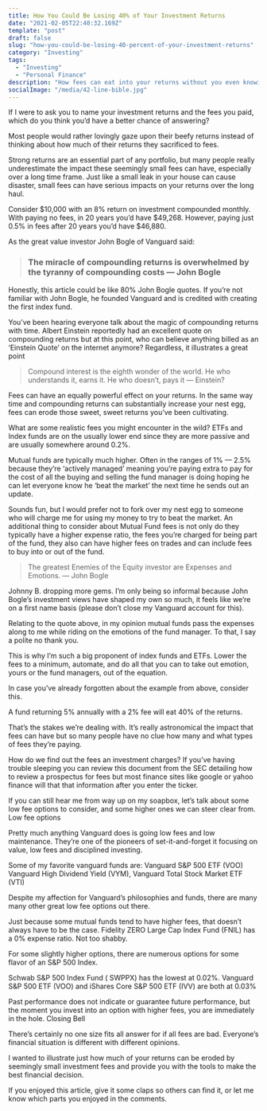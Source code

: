 ```yaml
---
title: How You Could Be Losing 40% of Your Investment Returns
date: "2021-02-05T22:40:32.169Z"
template: "post"
draft: false
slug: "how-you-could-be-losing-40-percent-of-your-investment-returns"
category: "Investing"
tags:
  - "Investing"
  - "Personal Finance"
description: "How fees can eat into your returns without you even knowing"
socialImage: "/media/42-line-bible.jpg"
---
```

If I were to ask you to name your investment returns and the fees you paid, which do you think you’d have a better chance of answering?

Most people would rather lovingly gaze upon their beefy returns instead of thinking about how much of their returns they sacrificed to fees.

Strong returns are an essential part of any portfolio, but many people really underestimate the impact these seemingly small fees can have, especially over a long time frame. Just like a small leak in your house can cause disaster, small fees can have serious impacts on your returns over the long haul.

Consider \$10,000 with an 8% return on investment compounded monthly. With paying no fees, in 20 years you’d have \$49,268. However, paying just 0.5% in fees after 20 years you’d have $46,880.

As the great value investor John Bogle of Vanguard said:

> ### The miracle of compounding returns is overwhelmed by the tyranny of compounding costs — John Bogle

Honestly, this article could be like 80% John Bogle quotes. If you’re not familiar with John Bogle, he founded Vanguard and is credited with creating the first index fund.

You’ve been hearing everyone talk about the magic of compounding returns with time. Albert Einstein reportedly had an excellent quote on compounding returns but at this point, who can believe anything billed as an ‘Einstein Quote’ on the internet anymore? Regardless, it illustrates a great point

> Compound interest is the eighth wonder of the world. He who understands it, earns it. He who doesn’t, pays it — Einstein?

Fees can have an equally powerful effect on your returns. In the same way time and compounding returns can substantially increase your nest egg, fees can erode those sweet, sweet returns you’ve been cultivating.

What are some realistic fees you might encounter in the wild? ETFs and Index funds are on the usually lower end since they are more passive and are usually somewhere around 0.2%.

Mutual funds are typically much higher. Often in the ranges of 1% — 2.5% because they’re ‘actively managed’ meaning you’re paying extra to pay for the cost of all the buying and selling the fund manager is doing hoping he can let everyone know he ‘beat the market’ the next time he sends out an update.

Sounds fun, but I would prefer not to fork over my nest egg to someone who will charge me for using my money to try to beat the market. An additional thing to consider about Mutual Fund fees is not only do they typically have a higher expense ratio, the fees you’re charged for being part of the fund, they also can have higher fees on trades and can include fees to buy into or out of the fund.

> The greatest Enemies of the Equity investor are Expenses and Emotions.
>   — John Bogle

Johnny B. dropping more gems. I’m only being so informal because John Bogle’s investment views have shaped my own so much, it feels like we’re on a first name basis (please don’t close my Vanguard account for this).

Relating to the quote above, in my opinion mutual funds pass the expenses along to me while riding on the emotions of the fund manager. To that, I say a polite no thank you.

This is why I’m such a big proponent of index funds and ETFs. Lower the fees to a minimum, automate, and do all that you can to take out emotion, yours or the fund managers, out of the equation.

In case you’ve already forgotten about the example from above, consider this.

A fund returning 5% annually with a 2% fee will eat 40% of the returns.

That’s the stakes we’re dealing with. It’s really astronomical the impact that fees can have but so many people have no clue how many and what types of fees they’re paying.

How do we find out the fees an investment charges? If you’ve having trouble sleeping you can review this document from the SEC detailing how to review a prospectus for fees but most finance sites like google or yahoo finance will that that information after you enter the ticker.

If you can still hear me from way up on my soapbox, let’s talk about some low fee options to consider, and some higher ones we can steer clear from.
Low fee options

Pretty much anything Vanguard does is going low fees and low maintenance. They’re one of the pioneers of set-it-and-forget it focusing on value, low fees and disciplined investing.

Some of my favorite vanguard funds are: Vanguard S&P 500 ETF (VOO) Vanguard High Dividend Yield (VYM), Vanguard Total Stock Market ETF (VTI)

Despite my affection for Vanguard’s philosophies and funds, there are many many other great low fee options out there.

Just because some mutual funds tend to have higher fees, that doesn’t always have to be the case. Fidelity ZERO Large Cap Index Fund (FNIL) has a 0% expense ratio. Not too shabby.

For some slightly higher options, there are numerous options for some flavor of an S&P 500 Index.

Schwab S&P 500 Index Fund ( SWPPX) has the lowest at 0.02%. Vanguard S&P 500 ETF (VOO) and iShares Core S&P 500 ETF (IVV) are both at 0.03%

Past performance does not indicate or guarantee future performance, but the moment you invest into an option with higher fees, you are immediately in the hole.
Closing Bell

There’s certainly no one size fits all answer for if all fees are bad. Everyone’s financial situation is different with different opinions.

I wanted to illustrate just how much of your returns can be eroded by seemingly small investment fees and provide you with the tools to make the best financial decision.

If you enjoyed this article, give it some claps so others can find it, or let me know which parts you enjoyed in the comments.
